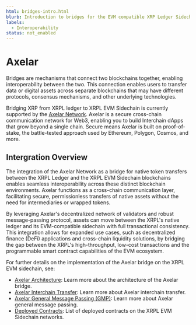 ```yaml
---
html: bridges-intro.html
blurb: Introduction to bridges for the EVM compatible XRP Ledger Sidechain.
labels:
  - Interoperability
status: not_enabled
---
```

# Axelar

<!-- <embed src="/snippets/_axelar-disclaimer.md" /> -->

Bridges are mechanisms that connect two blockchains together, enabling interoperability between the two. This connection enables users to transfer data or digital assets across separate blockchains that may have different protocols, consensus mechanisms, and other underlying technologies.

<!-- Amendment draft XLS-38d introduces bridges to the XRP Ledger. To learn more about the specifics of the XRPL bridge implementation, see: [XLS-38d-XChainBridge](https://github.com/XRPLF/XRPL-Standards/tree/master/XLS-38d-XChainBridge). -->

Bridging XRP from XRPL ledger to XRPL EVM Sidechain is currently supported by the [Axelar Network](https://axelar.network/). Axelar is a secure cross-chain communication network for Web3, enabling you to build Interchain dApps that grow beyond a single chain. Secure means Axelar is built on proof-of-stake, the battle-tested approach used by Ethereum, Polygon, Cosmos, and more.


## Intergration Overview

The integration of the Axelar Network as a bridge for native token transfers between the XRPL Ledger and the XRPL EVM Sidechain blockchains enables seamless interoperability across these distinct blockchain environments. Axelar functions as a cross-chain communication layer, facilitating secure, permissionless transfers of native assets without the need for intermediaries or wrapped tokens.

By leveraging Axelar's decentralized network of validators and robust message-passing protocol, assets can move between the XRPL's native ledger and its EVM-compatible sidechain with full transactional consistency. This integration allows for expanded use cases, such as decentralized finance (DeFi) applications and cross-chain liquidity solutions, by bridging the gap between the XRPL's high-throughput, low-cost transactions and the programmable smart contract capabilities of the EVM ecosystem.


For further details on the implementation of the Axelar bridge on the XRPL EVM sidechain, see: 

- [Axelar Architecture](axelar-architecture.md): Learn more about the architecture of the Axelar bridge.
- [Axelar Interchain Transfer](axelar-interchain-transfer.md): Learn more about Axelar interchain transfer.
- [Axelar General Message Passing (GMP)](axelar-general-message-passing.md): Learn more about Axelar general message passing.
- [Deployed Contracts](axelar-deployed-contracts.md): List of deployed contracts on the XRPL EVM Sidechain networks.